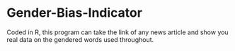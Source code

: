 # Gender-Bias-Indicator
Coded in R, this program can take the link of any news article and show you real data on the gendered words used throughout. 
